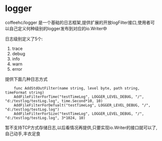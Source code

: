 logger
======

coffeehc/logger 是一个基础的日志框架,提供扩展的开放logFilter接口,使用者可以自己定义何种级别的logger发布到对应的io.Writer中

日志级别定义了5个:

1.	trace
2.	debug
3.	info
4.	warn
5.	error


提供下面几种日志方式
```
	func AddStdOutFilter(name string, level byte, path string, timeFormat string)
	AddFileFilterForTime("testTimeLog", LOGGER_LEVEL_DEBUG, "/", "d:/testlog/testLog.log", time.Second*10, 10)
	AddFileFilterForDefualt("testTimeLog", LOGGER_LEVEL_DEBUG, "/", "d:/testlog/testLog.log")
	AddFileFilterForSize("testTimeLog", LOGGER_LEVEL_DEBUG, "/", "d:/testlog/testLog.log", 3*1024, 10)
```

暂不支持TCP方式存储日志,以后看情况再提供,只要实现io.Writer的接口就可以了,自己动手,丰衣足食